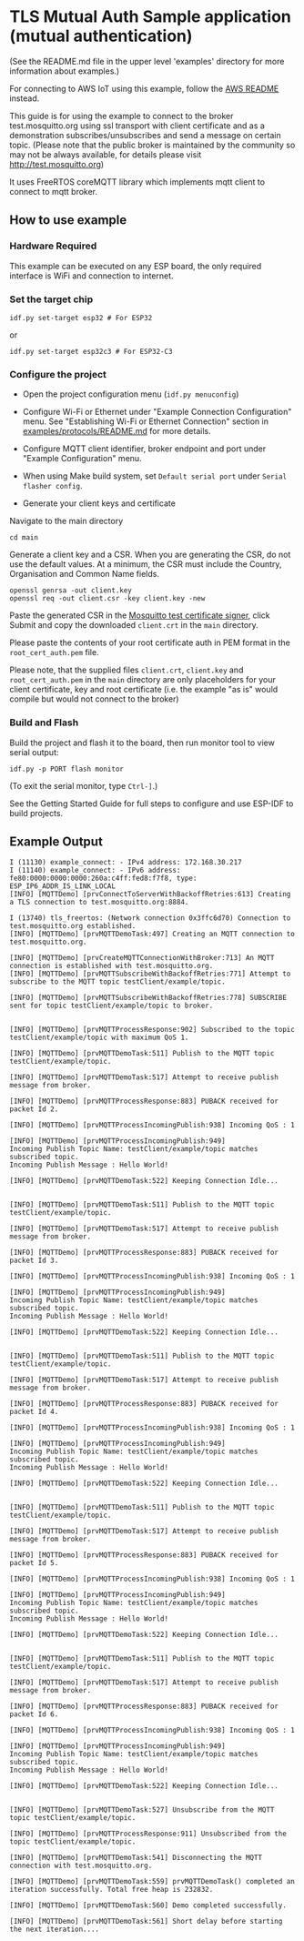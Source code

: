 # TLS Mutual Auth Sample application (mutual authentication)

(See the README.md file in the upper level 'examples' directory for more information about examples.)

For connecting to AWS IoT using this example, follow the [AWS README](AWS_README.md) instead.

This guide is for using the example to connect to the broker test.mosquitto.org using ssl transport with client certificate and as a demonstration subscribes/unsubscribes and send a message on certain topic.
(Please note that the public broker is maintained by the community so may not be always available, for details please visit http://test.mosquitto.org)

It uses FreeRTOS coreMQTT library which implements mqtt client to connect to mqtt broker.

## How to use example

### Hardware Required

This example can be executed on any ESP board, the only required interface is WiFi and connection to internet.

### Set the target chip

```
idf.py set-target esp32 # For ESP32
```
or

```
idf.py set-target esp32c3 # For ESP32-C3
```

### Configure the project

* Open the project configuration menu (`idf.py menuconfig`)
* Configure Wi-Fi or Ethernet under "Example Connection Configuration" menu. See "Establishing Wi-Fi or Ethernet Connection" section in [examples/protocols/README.md](../../README.md) for more details.
* Configure MQTT client identifier, broker endpoint and port under "Example Configuration" menu.
* When using Make build system, set `Default serial port` under `Serial flasher config`.

* Generate your client keys and certificate

Navigate to the main directory

```
cd main
```

Generate a client key and a CSR. When you are generating the CSR, do not use the default values. At a minimum, the CSR must include the Country, Organisation and Common Name fields.

```
openssl genrsa -out client.key
openssl req -out client.csr -key client.key -new
```

Paste the generated CSR in the [Mosquitto test certificate signer](https://test.mosquitto.org/ssl/index.php), click Submit and copy the downloaded `client.crt` in the `main` directory.

Please paste the contents of your root certificate auth in PEM format in the `root_cert_auth.pem` file.

Please note, that the supplied files `client.crt`, `client.key` and `root_cert_auth.pem` in the `main` directory are only placeholders for your client certificate, key and root certificate (i.e. the example "as is" would compile but would not connect to the broker)

### Build and Flash

Build the project and flash it to the board, then run monitor tool to view serial output:

```
idf.py -p PORT flash monitor
```

(To exit the serial monitor, type ``Ctrl-]``.)

See the Getting Started Guide for full steps to configure and use ESP-IDF to build projects.

## Example Output

```
I (11130) example_connect: - IPv4 address: 172.168.30.217
I (11140) example_connect: - IPv6 address: fe80:0000:0000:0000:260a:c4ff:fed8:f7f8, type: ESP_IP6_ADDR_IS_LINK_LOCAL
[INFO] [MQTTDemo] [prvConnectToServerWithBackoffRetries:613] Creating a TLS connection to test.mosquitto.org:8884.

I (13740) tls_freertos: (Network connection 0x3ffc6d70) Connection to test.mosquitto.org established.
[INFO] [MQTTDemo] [prvMQTTDemoTask:497] Creating an MQTT connection to test.mosquitto.org.

[INFO] [MQTTDemo] [prvCreateMQTTConnectionWithBroker:713] An MQTT connection is established with test.mosquitto.org.
[INFO] [MQTTDemo] [prvMQTTSubscribeWithBackoffRetries:771] Attempt to subscribe to the MQTT topic testClient/example/topic.

[INFO] [MQTTDemo] [prvMQTTSubscribeWithBackoffRetries:778] SUBSCRIBE sent for topic testClient/example/topic to broker.


[INFO] [MQTTDemo] [prvMQTTProcessResponse:902] Subscribed to the topic testClient/example/topic with maximum QoS 1.

[INFO] [MQTTDemo] [prvMQTTDemoTask:511] Publish to the MQTT topic testClient/example/topic.

[INFO] [MQTTDemo] [prvMQTTDemoTask:517] Attempt to receive publish message from broker.

[INFO] [MQTTDemo] [prvMQTTProcessResponse:883] PUBACK received for packet Id 2.

[INFO] [MQTTDemo] [prvMQTTProcessIncomingPublish:938] Incoming QoS : 1

[INFO] [MQTTDemo] [prvMQTTProcessIncomingPublish:949] 
Incoming Publish Topic Name: testClient/example/topic matches subscribed topic.
Incoming Publish Message : Hello World!

[INFO] [MQTTDemo] [prvMQTTDemoTask:522] Keeping Connection Idle...


[INFO] [MQTTDemo] [prvMQTTDemoTask:511] Publish to the MQTT topic testClient/example/topic.

[INFO] [MQTTDemo] [prvMQTTDemoTask:517] Attempt to receive publish message from broker.

[INFO] [MQTTDemo] [prvMQTTProcessResponse:883] PUBACK received for packet Id 3.

[INFO] [MQTTDemo] [prvMQTTProcessIncomingPublish:938] Incoming QoS : 1

[INFO] [MQTTDemo] [prvMQTTProcessIncomingPublish:949] 
Incoming Publish Topic Name: testClient/example/topic matches subscribed topic.
Incoming Publish Message : Hello World!

[INFO] [MQTTDemo] [prvMQTTDemoTask:522] Keeping Connection Idle...


[INFO] [MQTTDemo] [prvMQTTDemoTask:511] Publish to the MQTT topic testClient/example/topic.

[INFO] [MQTTDemo] [prvMQTTDemoTask:517] Attempt to receive publish message from broker.

[INFO] [MQTTDemo] [prvMQTTProcessResponse:883] PUBACK received for packet Id 4.

[INFO] [MQTTDemo] [prvMQTTProcessIncomingPublish:938] Incoming QoS : 1

[INFO] [MQTTDemo] [prvMQTTProcessIncomingPublish:949] 
Incoming Publish Topic Name: testClient/example/topic matches subscribed topic.
Incoming Publish Message : Hello World!

[INFO] [MQTTDemo] [prvMQTTDemoTask:522] Keeping Connection Idle...


[INFO] [MQTTDemo] [prvMQTTDemoTask:511] Publish to the MQTT topic testClient/example/topic.

[INFO] [MQTTDemo] [prvMQTTDemoTask:517] Attempt to receive publish message from broker.

[INFO] [MQTTDemo] [prvMQTTProcessResponse:883] PUBACK received for packet Id 5.

[INFO] [MQTTDemo] [prvMQTTProcessIncomingPublish:938] Incoming QoS : 1

[INFO] [MQTTDemo] [prvMQTTProcessIncomingPublish:949] 
Incoming Publish Topic Name: testClient/example/topic matches subscribed topic.
Incoming Publish Message : Hello World!

[INFO] [MQTTDemo] [prvMQTTDemoTask:522] Keeping Connection Idle...


[INFO] [MQTTDemo] [prvMQTTDemoTask:511] Publish to the MQTT topic testClient/example/topic.

[INFO] [MQTTDemo] [prvMQTTDemoTask:517] Attempt to receive publish message from broker.

[INFO] [MQTTDemo] [prvMQTTProcessResponse:883] PUBACK received for packet Id 6.

[INFO] [MQTTDemo] [prvMQTTProcessIncomingPublish:938] Incoming QoS : 1

[INFO] [MQTTDemo] [prvMQTTProcessIncomingPublish:949] 
Incoming Publish Topic Name: testClient/example/topic matches subscribed topic.
Incoming Publish Message : Hello World!

[INFO] [MQTTDemo] [prvMQTTDemoTask:522] Keeping Connection Idle...


[INFO] [MQTTDemo] [prvMQTTDemoTask:527] Unsubscribe from the MQTT topic testClient/example/topic.

[INFO] [MQTTDemo] [prvMQTTProcessResponse:911] Unsubscribed from the topic testClient/example/topic.

[INFO] [MQTTDemo] [prvMQTTDemoTask:541] Disconnecting the MQTT connection with test.mosquitto.org.

[INFO] [MQTTDemo] [prvMQTTDemoTask:559] prvMQTTDemoTask() completed an iteration successfully. Total free heap is 232832.

[INFO] [MQTTDemo] [prvMQTTDemoTask:560] Demo completed successfully.

[INFO] [MQTTDemo] [prvMQTTDemoTask:561] Short delay before starting the next iteration.... 
```


